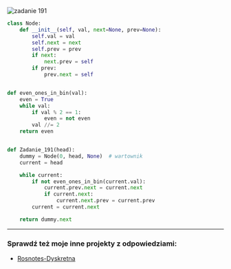 <picture>
  <source srcset="../../srt/zbior_zadan/191.png" media="(prefers-color-scheme: light)">
  <source srcset="../../srt/zbior_zadan/black_191.png" media="(prefers-color-scheme: dark)">
  <img src="../../srt/zbior_zadan/black_191.png" alt="zadanie 191">
</picture>

```python
class Node:
    def __init__(self, val, next=None, prev=None):
        self.val = val
        self.next = next
        self.prev = prev
        if next:
            next.prev = self
        if prev:
            prev.next = self


def even_ones_in_bin(val):
    even = True
    while val:
        if val % 2 == 1:
            even = not even
        val //= 2
    return even


def Zadanie_191(head):
    dummy = Node(0, head, None)  # wartownik
    current = head

    while current:
        if not even_ones_in_bin(current.val):
            current.prev.next = current.next
            if current.next:
                current.next.prev = current.prev
        current = current.next

    return dummy.next
```


---
### Sprawdź też moje inne projekty z odpowiedziami:
- [Rosnotes-Dyskretna](https://github.com/kamilGie/Rosnotes-Dyskretna)
